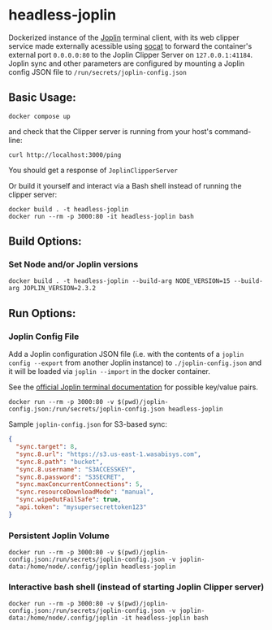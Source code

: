 # headless-joplin
Dockerized instance of the [Joplin](https://github.com/laurent22/joplin/) terminal client, with its web clipper service made externally acessible using [socat](https://www.cyberciti.biz/faq/linux-unix-tcp-port-forwarding/) to forward the container's external port `0.0.0.0:80` to the Joplin Clipper Server on `127.0.0.1:41184`. Joplin sync and other parameters are configured by mounting a Joplin config JSON file to `/run/secrets/joplin-config.json`

## Basic Usage:
```
docker compose up
```
and check that the Clipper server is running from your host's command-line:
```
curl http://localhost:3000/ping
```
You should get a response of `JoplinClipperServer`

Or build it yourself and interact via a Bash shell instead of running the clipper server:
```
docker build . -t headless-joplin
docker run --rm -p 3000:80 -it headless-joplin bash
```

## Build Options:
### Set Node and/or Joplin versions
```
docker build . -t headless-joplin --build-arg NODE_VERSION=15 --build-arg JOPLIN_VERSION=2.3.2
```

## Run Options:
### Joplin Config File
Add a Joplin configuration JSON file (i.e. with the contents of a `joplin config --export` from another Joplin instance) to `./joplin-config.json` and it will be loaded via `joplin --import` in the docker container.

See the [official Joplin terminal documentation](https://joplinapp.org/terminal/#commands) for possible key/value pairs.

```
docker run --rm -p 3000:80 -v $(pwd)/joplin-config.json:/run/secrets/joplin-config.json headless-joplin
```

Sample `joplin-config.json` for S3-based sync:
```json
{
  "sync.target": 8,
  "sync.8.url": "https://s3.us-east-1.wasabisys.com",
  "sync.8.path": "bucket",
  "sync.8.username": "S3ACCESSKEY",
  "sync.8.password": "S3SECRET",
  "sync.maxConcurrentConnections": 5,
  "sync.resourceDownloadMode": "manual",
  "sync.wipeOutFailSafe": true,
  "api.token": "mysupersecrettoken123"
}
```

### Persistent Joplin Volume
```
docker run --rm -p 3000:80 -v $(pwd)/joplin-config.json:/run/secrets/joplin-config.json -v joplin-data:/home/node/.config/joplin headless-joplin
```

### Interactive bash shell (instead of starting Joplin Clipper server)
```
docker run --rm -p 3000:80 -v $(pwd)/joplin-config.json:/run/secrets/joplin-config.json -v joplin-data:/home/node/.config/joplin -it headless-joplin bash
```
